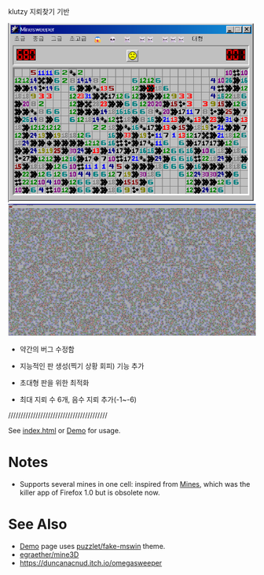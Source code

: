 klutzy 지뢰찾기 기반

<img src="/a1.png" alt="a">

<img src="/a2.png" alt="a">

* 약간의 버그 수정함

* 지능적인 판 생성(찍기 상황 회피) 기능 추가

* 초대형 판을 위한 최적화

* 최대 지뢰 수 6개, 음수 지뢰 추가(-1~-6)

////////////////////////////////////////

See [index.html](index.html) or [Demo][] for usage.

# Notes

* Supports several mines in one cell:
  inspired from [Mines](https://addons.mozilla.org/en-US/firefox/addon/mines/),
  which was the killer app of Firefox 1.0 but is obsolete now.

# See Also

* [Demo][] page uses
  [puzzlet/fake-mswin](http://github.com/puzzlet/fake-mswin/) theme.
* [egraether/mine3D](https://github.com/egraether/mine3D)
* https://duncanacnud.itch.io/omegasweeper

[Demo]: http://hyon3000.github.io/
